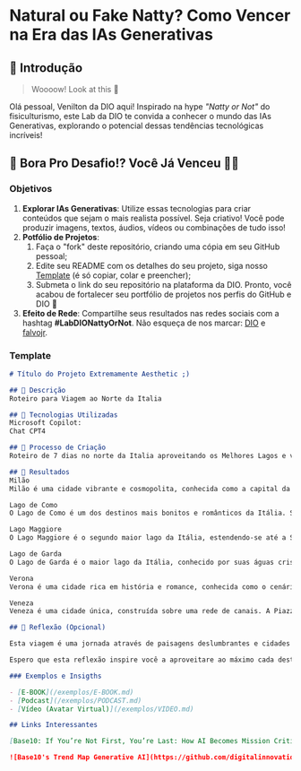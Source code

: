 # Natural ou Fake Natty? Como Vencer na Era das IAs Generativas

## 🚀 Introdução

> Woooow! Look at this 👀

Olá pessoal, Venilton da DIO aqui! Inspirado na hype _"Natty or Not"_ do fisiculturismo, este Lab da DIO te convida a conhecer o mundo das IAs Generativas, explorando o potencial dessas tendências tecnológicas incríveis!

## 🎯 Bora Pro Desafio!? Você Já Venceu 💪🤓

### Objetivos

1. **Explorar IAs Generativas**: Utilize essas tecnologias para criar conteúdos que sejam o mais realista possível. Seja criativo! Você pode produzir imagens, textos, áudios, vídeos ou combinações de tudo isso!
1. **Potfólio de Projetos**:
    1. Faça o "fork" deste repositório, criando uma cópia em seu GitHub pessoal;
    2. Edite seu README com os detalhes do seu projeto, siga nosso [Template](#template) (é só copiar, colar e preencher);
    3. Submeta o link do seu repositório na plataforma da DIO. Pronto, você acabou de fortalecer seu portfólio de projetos nos perfis do GitHub e DIO 🚀
1. **Efeito de Rede**: Compartilhe seus resultados nas redes sociais com a hashtag **#LabDIONattyOrNot**. Não esqueça de nos marcar: [DIO](https://www.linkedin.com/school/dio-makethechange) e [falvojr](https://www.linkedin.com/in/falvojr).

### Template

```markdown
# Título do Projeto Extremamente Aesthetic ;)

## 📒 Descrição
Roteiro para Viagem ao Norte da Italia

## 🤖 Tecnologias Utilizadas
Microsoft Copilot:
Chat CPT4

## 🧐 Processo de Criação
Roteiro de 7 dias no norte da Italia aproveitando os Melhores Lagos e viajando de trem com estadia de uma noite em cada cidade

## 🚀 Resultados
Milão
Milão é uma cidade vibrante e cosmopolita, conhecida como a capital da moda e do design. Além de suas boutiques de luxo e eventos de moda, Milão oferece uma rica herança histórica e cultural. A Catedral de Milão (Duomo) é uma das maiores e mais impressionantes catedrais góticas do mundo. A Galeria Vittorio Emanuele II é um elegante centro comercial do século XIX. O Teatro Alla Scala é um dos teatros de ópera mais famosos do mundo. O Castello Sforzesco abriga vários museus e coleções de arte12.

Lago de Como
O Lago de Como é um dos destinos mais bonitos e românticos da Itália. Situado aos pés dos Alpes, o lago é cercado por vilarejos charmosos e luxuosas villas. Como é a principal cidade, com sua catedral e o funicular até Brunate. Bellagio é conhecida como a “pérola do lago” por suas ruas pitorescas e vistas deslumbrantes. Varenna oferece um ambiente tranquilo com jardins e vilas históricasVilla Carlotta em Tremezzo é famosa por seus jardins botânicos e museu34.

Lago Maggiore
O Lago Maggiore é o segundo maior lago da Itália, estendendo-se até a Suíça. A cidade de Stresa é uma base popular para explorar o lago, com suas elegantes villas e jardins. As Ilhas Borromeu (Isola Bella, Isola Madre e Isola dei Pescatori) são imperdíveis, oferecendo palácios barrocos, jardins exuberantes e vilarejos pitorescos. O Monte Mottarone oferece vistas panorâmicas do lago e dos Alpes56.

Lago de Garda
O Lago de Garda é o maior lago da Itália, conhecido por suas águas cristalinas e paisagens deslumbrantes. Sirmione é famosa por seu castelo medieval e as ruínas das Grutas de Catulo. Desenzano del Garda oferece um animado centro histórico e belas praias. Gardone Riviera abriga o Vittoriale degli Italiani, um complexo de museus e jardins. A região é ideal para atividades ao ar livre, como caminhadas, ciclismo e esportes aquáticos78.

Verona
Verona é uma cidade rica em história e romance, conhecida como o cenário de “Romeu e Julieta”. A Arena de Verona é um anfiteatro romano bem preservado que ainda hoje recebe concertos e óperas. A Casa di Giulietta é uma atração popular, com a famosa varanda de Julieta. A Piazza delle Erbe é o coração da cidade, cercada por edifícios históricos e cafés. A Piazza Brà é uma das maiores praças da Itália, onde fica a Arena910.

Veneza
Veneza é uma cidade única, construída sobre uma rede de canais. A Piazza San Marco é o ponto central, com a Basílica de San Marco e o Palazzo Ducale. O Grande Canal é a principal via aquática, ladeada por palácios históricos. A Ponte de Rialto é uma das pontes mais famosas e oferece vistas icônicas da cidade. Um passeio de gôndola é uma experiência clássica para explorar os canais e descobrir os encantos escondidos de Veneza11

## 💭 Reflexão (Opcional)

Esta viagem é uma jornada através de paisagens deslumbrantes e cidades cheias de história e cultura. Cada dia traz novas descobertas e experiências que enriquecem a alma e criam memórias duradouras. Viajar de trem pelo norte da Itália permite uma conexão mais profunda com o país, apreciando cada detalhe e cada momento.

Espero que esta reflexão inspire você a aproveitare ao máximo cada destino e a se maravilhar com as belezas e histórias que encontrará pelo caminho. Buon viaggio! 🚄🇮🇹

### Exemplos e Insigths

- [E-BOOK](/exemplos/E-BOOK.md)
- [Podcast](/exemplos/PODCAST.md)
- [Vídeo (Avatar Virtual)](/exemplos/VIDEO.md)

## Links Interessantes

[Base10: If You’re Not First, You’re Last: How AI Becomes Mission Critical](https://base10.vc/post/generative-ai-mission-critical/)

![Base10's Trend Map Generative AI](https://github.com/digitalinnovationone/lab-natty-or-not/assets/730492/f4df26e8-f8f7-4419-8252-c69d73ea930c)
